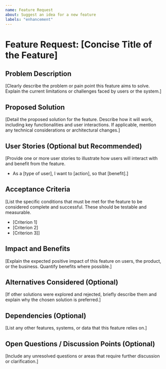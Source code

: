 ```yaml
---
name: Feature Request 
about: Suggest an idea for a new feature
labels: "enhancement" 
---
```


# Feature Request: [Concise Title of the Feature]

## Problem Description

[Clearly describe the problem or pain point this feature aims to solve. Explain the current limitations or challenges faced by users or the system.]

## Proposed Solution

[Detail the proposed solution for the feature. Describe how it will work, including key functionalities and user interactions. If applicable, mention any technical considerations or architectural changes.]

## User Stories (Optional but Recommended)

[Provide one or more user stories to illustrate how users will interact with and benefit from the feature.
*   As a [type of user], I want to [action], so that [benefit].]

## Acceptance Criteria

[List the specific conditions that must be met for the feature to be considered complete and successful. These should be testable and measurable.
*   [Criterion 1]
*   [Criterion 2]
*   [Criterion 3]]
   
## Impact and Benefits

[Explain the expected positive impact of this feature on users, the product, or the business. Quantify benefits where possible.]

## Alternatives Considered (Optional)

[If other solutions were explored and rejected, briefly describe them and explain why the chosen solution is preferred.]

## Dependencies (Optional)

[List any other features, systems, or data that this feature relies on.]

## Open Questions / Discussion Points (Optional)

[Include any unresolved questions or areas that require further discussion or clarification.]
